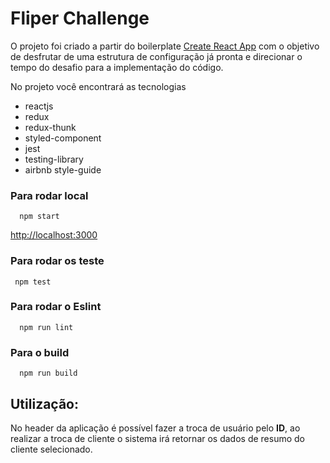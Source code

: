 # Fliper Challenge

O projeto foi criado a partir do boilerplate  [Create React App](https://github.com/facebook/create-react-app) com o objetivo de desfrutar de uma estrutura de configuração já pronta e direcionar o tempo do desafio para a implementação do código.

No projeto você encontrará as tecnologias

- reactjs
- redux
- redux-thunk
- styled-component
- jest
- testing-library
- airbnb style-guide

### Para rodar local

```shell
  npm start
```
[http://localhost:3000](http://localhost:3000) 

### Para rodar os teste

```shell
 npm test
```

### Para rodar o Eslint

```shell
  npm run lint
```


### Para o build

```shell
  npm run build
```

## Utilização:
No header da aplicação é possível fazer a troca de usuário pelo **ID**, ao realizar a troca de cliente o sistema irá retornar os dados de resumo do cliente selecionado.
